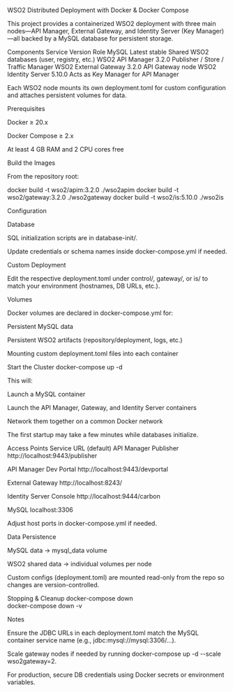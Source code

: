 WSO2 Distributed Deployment with Docker & Docker Compose

This project provides a containerized WSO2 deployment with three main nodes—API Manager, External Gateway, and Identity Server (Key Manager)—all backed by a MySQL database for persistent storage.

Components
Service	Version	Role
MySQL	Latest stable	Shared WSO2 databases (user, registry, etc.)
WSO2 API Manager	3.2.0	Publisher / Store / Traffic Manager
WSO2 External Gateway	3.2.0	API Gateway node
WSO2 Identity Server	5.10.0	Acts as Key Manager for API Manager

Each WSO2 node mounts its own deployment.toml for custom configuration and attaches persistent volumes for data.

Prerequisites

Docker ≥ 20.x

Docker Compose ≥ 2.x

At least 4 GB RAM and 2 CPU cores free

Build the Images

From the repository root:

docker build -t wso2/apim:3.2.0 ./wso2apim
docker build -t wso2/gateway:3.2.0 ./wso2gateway
docker build -t wso2/is:5.10.0 ./wso2is

Configuration

Database

SQL initialization scripts are in database-init/.

Update credentials or schema names inside docker-compose.yml if needed.

Custom Deployment

Edit the respective deployment.toml under control/, gateway/, or is/ to match your environment (hostnames, DB URLs, etc.).

Volumes

Docker volumes are declared in docker-compose.yml for:

Persistent MySQL data

Persistent WSO2 artifacts (repository/deployment, logs, etc.)

Mounting custom deployment.toml files into each container

Start the Cluster
docker-compose up -d


This will:

Launch a MySQL container

Launch the API Manager, Gateway, and Identity Server containers

Network them together on a common Docker network

The first startup may take a few minutes while databases initialize.

Access Points
Service	URL (default)
API Manager Publisher	http://localhost:9443/publisher

API Manager Dev Portal	http://localhost:9443/devportal

External Gateway	http://localhost:8243/

Identity Server Console	http://localhost:9444/carbon

MySQL	localhost:3306

Adjust host ports in docker-compose.yml if needed.

Data Persistence

MySQL data → mysql_data volume

WSO2 shared data → individual volumes per node

Custom configs (deployment.toml) are mounted read-only from the repo so changes are version-controlled.

Stopping & Cleanup
docker-compose down      
docker-compose down -v    

Notes

Ensure the JDBC URLs in each deployment.toml match the MySQL container service name (e.g., jdbc:mysql://mysql:3306/...).

Scale gateway nodes if needed by running docker-compose up -d --scale wso2gateway=2.

For production, secure DB credentials using Docker secrets or environment variables.
